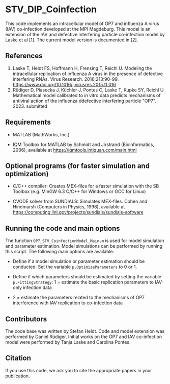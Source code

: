 # STV_DIP_Coinfection
This code implements an intracellular model of OP7 and influenza A virus (IAV) co-infection developed at the MPI Magdeburg. This model is an extension of the IAV and defective interfering particle co-infection model by Laske et al [1]. The current model version is documented in [2]. 

## References
1. Laske T, Heldt FS, Hoffmann H, Frensing T, Reichl U. Modeling the intracellular replication of influenza A virus in the presence of defective interfering RNAs. Virus Research. 2016;213:90-99. https://www.doi.org/10.1016/j.virusres.2015.11.016
2. Rüdiger D, Piasecka J, Küchler J, Pontes C, Laske T, Kupke SY, Reichl U. Mathematical model calibrated to *in* vitro data predicts mechanisms of antiviral action of the influenza ddefective interfering particle "OP7". 2023. submitted

## Requirements
- MATLAB (MathWorks, Inc.)

- IQM Toolbox for MATLAB by Schmidt and Jirstrand (Bioinformatics, 2006), available at https://iqmtools.intiquan.com/main.html

## Optional programs (for faster simulation and optimization)
- C/C++ compiler: Creates MEX-files for a faster simulation with the SB Toolbox (e.g. MinGW 6.3 C/C++ for Windows or GCC for Linux)

- CVODE solver from SUNDIALS: Simulates MEX-files. Cohen and Hindmarsh (Computers in Physics, 1996), available at https://computing.llnl.gov/projects/sundials/sundials-software

## Running the code and main options
The function `OP7_STV_CoinfectionModel_Main.m` is used for model simulation and parameter estimation. Model simulations can be performed by running this script. The following main options are available:
-	Define if a model simulation or parameter estimation should be conducted. Set the variable `p.OptimizeParameters` to 0 or 1. 

-	Define if which parameters should be estimated by setting the variable `p.FittingStrategy`:
        1 = estimate the basic replication parameters to IAV-only infection data
  * 2 = estimate the parameters related to the mechanisms of OP7 interference with IAV replication to co-infection data

## Contributors
The code base was written by Stefan Heldt. Code and model extension was performed by Daniel Rüdiger. Initial works on the OP7 and IAV co-infection model were performed by Tanja Laske and Carolina Pontes.

## Citation
If you use this code, we ask you to cite the appropriate papers in your publication.
